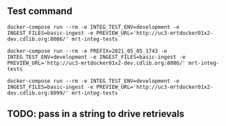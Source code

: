 ## Test command

```
docker-compose run --rm -e INTEG_TEST_ENV=development -e INGEST_FILES=basic-ingest -e PREVIEW_URL='http://uc3-mrtdocker01x2-dev.cdlib.org:8086/' mrt-integ-tests
```

```
docker-compose run --rm -e PREFIX=2021_05_05_1743 -e INTEG_TEST_ENV=development -e INGEST_FILES=basic-ingest -e PREVIEW_URL='http://uc3-mrtdocker01x2-dev.cdlib.org:8086/' mrt-integ-tests
```



```
docker-compose run --rm -e INTEG_TEST_ENV=development -e INGEST_FILES=basic-ingest -e PREVIEW_URL='http://uc3-mrtdocker01x2-dev.cdlib.org:8099/' mrt-integ-tests
```

## TODO: pass in a string to drive retrievals